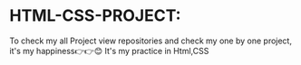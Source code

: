 # HTML-CSS-PROJECT:
To check my all Project view repositories and check my one by one project, it's my happiness👉👉😊
It's my practice in Html,CSS
